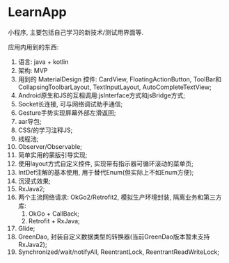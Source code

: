 # LearnApp
小程序, 主要包括自己学习的新技术/测试用界面等.

应用内用到的东西:
01. 语言: java + kotlin
02. 架构: MVP
03. 用到的 MaterialDesign 控件: CardView, FloatingActionButton, ToolBar和CollapsingToolbarLayout, TextInputLayout, AutoCompleteTextView;
04. Android原生和JS的互相调用:jsInterface方式和jsBridge方式;
05. Socket长连接, 可与网络调试助手通信;
06. Gesture手势实现屏幕外部左滑返回;
07. aar导包;
08. CSS/的学习注释JS;
09. 线程池;
10. Observer/Observable;
11. 简单实用的蒙版引导实现;
12. 使用layout方式自定义控件, 实现带有指示器可循环滚动的菜单页;
13. IntDef注解的基本使用, 用于替代Enum(但实际上不如Enum方便);
14. 沉浸式效果;
15. RxJava2;
15. 两个主流网络请求: OkGo2/Retrofit2, 模拟生产环境封装, 隔离业务和第三方库:
    1. OkGo + CallBack;
    2. Retrofit + RxJava;
16. Glide;
17. GreenDao, 封装自定义数据类型的转换器(当前GreenDao版本暂未支持RxJava2);
18. Synchronized/wait/notifyAll, ReentrantLock, ReentrantReadWriteLock;
